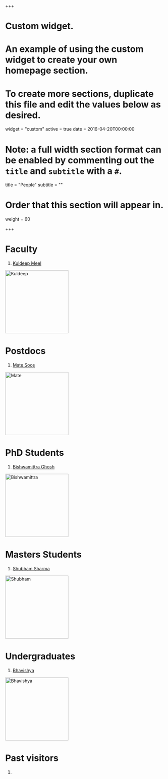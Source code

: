 +++
# Custom widget.
# An example of using the custom widget to create your own homepage section.
# To create more sections, duplicate this file and edit the values below as desired.
widget = "custom"
active = true
date = 2016-04-20T00:00:00

# Note: a full width section format can be enabled by commenting out the `title` and `subtitle` with a `#`.
title = "People"
subtitle = ""

# Order that this section will appear in.
weight = 60

+++

# **Faculty**
1. [Kuldeep Meel](http://www.comp.nus.edu.sg/~meel/)


<img src="/img/Kuldeep.jpg" alt="Kuldeep" style="width: 200px;"/>

# **Postdocs** 
 
1. [Mate Soos](http://www.msoos.org/)

<img src="/img/Mate.jpg" alt="Mate" style="width: 200px;"/>

# **PhD Students**

1. [Bishwamittra Ghosh](https://sites.google.com/view/bishwamittra-ghosh/)

<img src="/img/bGhosh.jpg" alt="Bishwamittra" style="width: 200px;"/>

# **Masters Students**
1. [Shubham Sharma](http://home.iitk.ac.in/~smsharma/)


<img src="/img/Shubham.jpg" alt="Shubham" style="width: 200px;"/>

# **Undergraduates**
1. [Bhavishya](http://home.iitk.ac.in/~bhavish/)


<img src="/img/Bhavishya.png" alt="Bhavishya" style="width: 200px;"/>


# **Past visitors**
1.



